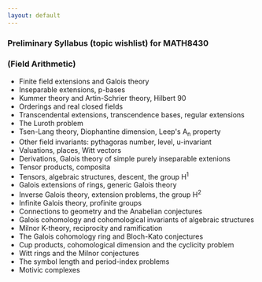 ```yaml
---
layout: default
---
```



<h3>Preliminary Syllabus (topic wishlist) for MATH8430</h3>

<h3>(Field Arithmetic)</h3>

 - Finite field extensions and Galois theory
 - Inseparable extensions, p-bases
 - Kummer theory and Artin-Schrier theory, Hilbert 90 
 - Orderings and real closed fields
 - Transcendental extensions, transcendence bases, regular extensions
 - The Luroth problem
 - Tsen-Lang theory, Diophantine dimension, Leep's A<sub>n</sub> property
 - Other field invariants: pythagoras number, level, u-invariant
 - Valuations, places, Witt vectors
 - Derivations, Galois theory of simple purely inseparable extenions
 - Tensor products, composita
 - Tensors, algebraic structures, descent, the group H<sup>1</sup>
 - Galois extensions of rings, generic Galois theory
 - Inverse Galois theory, extension problems, the group H<sup>2</sup>
 - Infinite Galois theory, profinite groups
 - Connections to geometry and the Anabelian conjectures
 - Galois cohomology and cohomological invariants of algebraic structures
 - Milnor K-theory, reciprocity and ramification
 - The Galois cohomology ring and Bloch-Kato conjectures
 - Cup products, cohomological dimension and the cyclicity problem 
 - Witt rings and the Milnor conjectures
 - The symbol length and period-index problems
 - Motivic complexes
